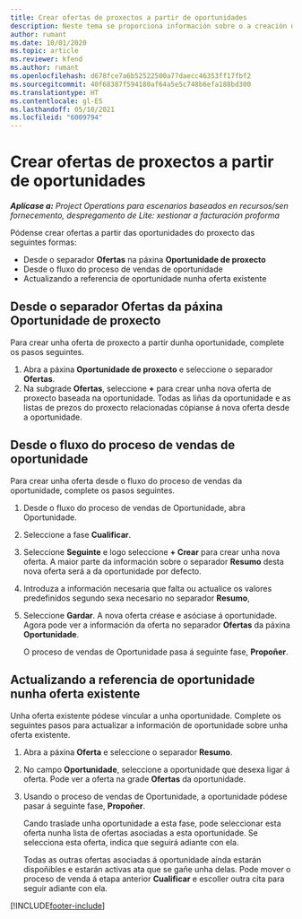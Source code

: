 ```yaml
---
title: Crear ofertas de proxectos a partir de oportunidades
description: Neste tema se proporciona información sobre o a creación dunha oferta de proxecto a partir dunha oportunidade.
author: rumant
ms.date: 10/01/2020
ms.topic: article
ms.reviewer: kfend
ms.author: rumant
ms.openlocfilehash: d678fce7a6b52522500a77daecc46353ff17fbf2
ms.sourcegitcommit: 40f68387f594180af64a5e5c748b6efa188bd300
ms.translationtype: HT
ms.contentlocale: gl-ES
ms.lasthandoff: 05/10/2021
ms.locfileid: "6009794"
---
```

# <a name="create-project-quotes-from-opportunities"></a>Crear ofertas de proxectos a partir de oportunidades

_**Aplícase a:** Project Operations para escenarios baseados en recursos/sen fornecemento, despregamento de Lite: xestionar a facturación proforma_

Pódense crear ofertas a partir das oportunidades do proxecto das seguintes formas:

- Desde o separador **Ofertas** na páxina **Oportunidade de proxecto**
- Desde o fluxo do proceso de vendas de oportunidade
- Actualizando a referencia de oportunidade nunha oferta existente

## <a name="from-the-quotes-tab-of-the-project-opportunity-page"></a>Desde o separador Ofertas da páxina Oportunidade de proxecto

Para crear unha oferta de proxecto a partir dunha oportunidade, complete os pasos seguintes.

1. Abra a páxina **Oportunidade de proxecto** e seleccione o separador **Ofertas**. 
2. Na subgrade **Ofertas**, seleccione **+** para crear unha nova oferta de proxecto baseada na oportunidade. Todas as liñas da oportunidade e as listas de prezos do proxecto relacionadas cópianse á nova oferta desde a oportunidade.

## <a name="from-the-opportunity-sales-process-flow"></a>Desde o fluxo do proceso de vendas de oportunidade

Para crear unha oferta desde o fluxo do proceso de vendas da oportunidade, complete os pasos seguintes.

1. Desde o fluxo do proceso de vendas de Oportunidade, abra Oportunidade.
2. Seleccione a fase **Cualificar**. 
3. Seleccione **Seguinte** e logo seleccione **+ Crear** para crear unha nova oferta. A maior parte da información sobre o separador **Resumo** desta nova oferta será a da oportunidade por defecto. 
4. Introduza a información necesaria que falta ou actualice os valores predefinidos segundo sexa necesario no separador **Resumo**,
5. Seleccione **Gardar**. A nova oferta créase e asóciase á oportunidade. Agora pode ver a información da oferta no separador **Ofertas** da páxina **Oportunidade**. 

   O proceso de vendas de Oportunidade pasa á seguinte fase, **Propoñer**.


## <a name="by-updating-the-opportunity-reference-on-an-existing-quote"></a>Actualizando a referencia de oportunidade nunha oferta existente

Unha oferta existente pódese vincular a unha oportunidade. Complete os seguintes pasos para actualizar a información de oportunidade sobre unha oferta existente.

1. Abra a páxina **Oferta** e seleccione o separador **Resumo**.
2. No campo **Oportunidade**, seleccione a oportunidade que desexa ligar á oferta. Pode ver a oferta na grade **Ofertas** da oportunidade. 
3. Usando o proceso de vendas de Oportunidade, a oportunidade pódese pasar á seguinte fase, **Propoñer**. 

   Cando traslade unha oportunidade a esta fase, pode seleccionar esta oferta nunha lista de ofertas asociadas a esta oportunidade. Se selecciona esta oferta, indica que seguirá adiante con ela.

   Todas as outras ofertas asociadas á oportunidade aínda estarán dispoñibles e estarán activas ata que se gañe unha delas. Pode mover o proceso de venda á etapa anterior **Cualificar** e escoller outra cita para seguir adiante con ela.


[!INCLUDE[footer-include](../includes/footer-banner.md)]